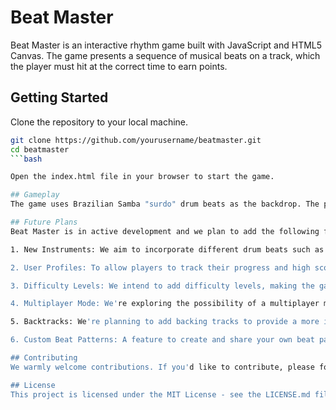 # Beat Master

Beat Master is an interactive rhythm game built with JavaScript and HTML5 Canvas. The game presents a sequence of musical beats on a track, which the player must hit at the correct time to earn points.

## Getting Started

Clone the repository to your local machine.

```bash
git clone https://github.com/yourusername/beatmaster.git
cd beatmaster
```bash

Open the index.html file in your browser to start the game.

## Gameplay
The game uses Brazilian Samba "surdo" drum beats as the backdrop. The player needs to click on the drumming area at the right time when a beat crosses the line to score points. The beats accelerate over time, increasing the challenge.

## Future Plans
Beat Master is in active development and we plan to add the following features:

1. New Instruments: We aim to incorporate different drum beats such as snares, bass drums, and cymbals to enrich the game's musical texture.

2. User Profiles: To allow players to track their progress and high scores, we plan to implement user profiles.

3. Difficulty Levels: We intend to add difficulty levels, making the game suitable for a wider range of players, from beginners to seasoned musicians.

4. Multiplayer Mode: We're exploring the possibility of a multiplayer mode, where players can compete in real-time.

5. Backtracks: We're planning to add backing tracks to provide a more immersive rhythmic experience.

6. Custom Beat Patterns: A feature to create and share your own beat patterns is on the roadmap.

## Contributing
We warmly welcome contributions. If you'd like to contribute, please fork the repository and make your changes. When you're ready, submit a pull request.

## License
This project is licensed under the MIT License - see the LICENSE.md file for details.

